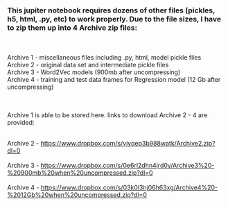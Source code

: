 ### This jupiter notebook requires dozens of other files (pickles, h5, html, .py, etc) to work properly. Due to the file sizes, I have to zip them up into 4 Archive zip files:
<br><br>
Archive 1 - miscellaneous files including .py, html, model pickle files<br>
Archive 2 - original data set and intermediate pickle files<br>
Archive 3 - Word2Vec models (900mb after uncompressing)<br>
Archive 4 - training and test data frames for Regression model (12 Gb after uncompressing)<br>

<br><br>
Archive 1 is able to be stored here. links to download Archive 2 - 4 are provided: <br><br>

Archive 2 - https://www.dropbox.com/s/vjyqep3b988watk/Archive2.zip?dl=0
<br><br>
Archive 3 - https://www.dropbox.com/s/0e6rl2dhn4jrd0y/Archive3%20-%20900mb%20when%20uncompressed.zip?dl=0
<br><br>
Archive 4 - https://www.dropbox.com/s/03k0l3hj06h63xg/Archive4%20-%2012Gb%20when%20uncompressed.zip?dl=0

